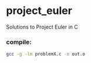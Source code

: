 # project_euler
Solutions to Project Euler in C

### compile:
```bash
gcc -g -lm problemX.c -o out.o
```
